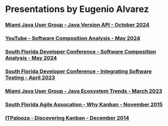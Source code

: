 # Presentations by Eugenio Alvarez

### [Miami Java User Group - Java Version API - October 2024](2024-10-MJUG/)

### [YouTube - Software Composition Analysis - May 2024](2024-YouTube-SCA/)

### [South Florida Developer Conference - Software Composition Analysis - May 2024](2024-SoFloDevCon/)

### [South Florida Developer Conference - Integrating Software Testing - April 2023](2023-SoFloDevCon/)

### [Miami Java User Group - Java Ecosystem Trends - March 2023](2023-03-MJUG/)

### [South Florida Agile Assocation - Why Kanban - November 2015](2015-SFAA/)

### [ITPalooza - Discovering Kanban - December 2014](2014-ITPalooza/)
